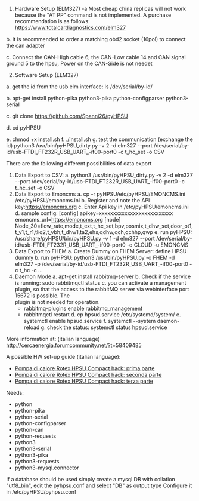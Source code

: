 1. Hardware Setup (ELM327)
-a Most cheap china replicas will not work because the "AT PP" command is not implemented. A purchase recommendation is as follows: https://www.totalcardiagnostics.com/elm327
  
  
  
  
  b. It is recommended to order a matching obd2 socket (16pol) to connect the can adapter
  
  
  c. Connect the CAN-High cable 6, the CAN-Low cable 14 and CAN signal ground 5 to the hpsu, Power on the CAN-Side is not needet
  
2. Software Setup (ELM327)

  a. get the id from the usb elm interface: ls /dev/serial/by-id/
  
  b. apt-get install python-pika python3-pika python-configparser python3-serial
  
  c. git clone https://github.com/Spanni26/pyHPSU
  
  d. cd pyHPSU
  
  e. chmod +x install.sh
  f. ./install.sh
  g. test the communication (exchange the id)
     python3 /usr/bin/pyHPSU_dirty.py -v 2 -d elm327 --port /dev/serial/by-id/usb-FTDI_FT232R_USB_UART_-if00-port0 -c t_hc_set -o CSV

There are the following different possibilities of data export
1. Data Export to CSV:
  a. python3 /usr/bin/pyHPSU_dirty.py -v 2 -d elm327 --port /dev/serial/by-id/usb-FTDI_FT232R_USB_UART_-if00-port0 -c t_hc_set -o CSV
2. Data Export to Emoncms
  a. cp -r pyHPSU/etc/pyHPSU/EMONCMS.ini /etc/pyHPSU/emoncms.ini
  b. Register and note the API key:https://emoncms.org
  c. Enter Api key in /etc/pyHPSU/emoncms.ini
  d. sample config:
     [config]
     apikey=xxxxxxxxxxxxxxxxxxxxxxxxxx
     emoncms_url=https://emoncms.org
     [node]
     Node_30=flow_rate,mode,t_ext,t_hc_set,bpv,posmix,t_dhw_set,door_ot1,t_v1,t_r1,tliq2,t_vbh,t_dhw1,ta2,ehs,qdhw,qch,qchhp,qwp
  e. run pyHPSU: 
     /usr/share/pyHPSU/bin/pyHPSU.py -v 1 -d elm327 --port /dev/serial/by-id/usb-FTDI_FT232R_USB_UART_-if00-port0 -o CLOUD -u EMONCMS
3. Data Export to FHEM
   a. Create Dummy on FHEM Server:
      define HPSU dummy
   b. run pyHPSU: 
    python3 /usr/bin/pyHPSU.py -o FHEM -d elm327 -p /dev/serial/by-id/usb-FTDI_FT232R_USB_UART_-if00-port0 -c t_hc -c ...
4. Daemon Mode
   a. apt-get install rabbitmq-server
   b. Check if the service is running: sudo rabbitmqctl status
   c. you can activate a management plugin, so that the access to the rabbitMQ server via webinterface port 15672 is possible. The  
      plugin is not needed for operation.
      - rabbitmq-plugins enable rabbitmq_management
      - rabbitmqctl restart
   d. cp hpsud.service /etc/systemd/system/
   e. systemctl enable hpsud.service
   f. systemctl --system daemon-reload
   g. check the status: systemctl status hpsud.service

More information at: (italian language) http://cercaenergia.forumcommunity.net/?t=58409485

A possible HW set-up guide (italian language):

* [Pompa di calore Rotex HPSU Compact hack: prima parte](https://lamiacasaelettrica.com/2017/01/31/rotex-hpsu-compact-hack-prima-parte/)
* [Pompa di calore Rotex HPSU Compact hack: seconda parte](https://lamiacasaelettrica.com/2017/02/02/rotex-hpsu-compact-hack-seconda-parte/)
* [Pompa di calore Rotex HPSU Compact hack: terza parte](https://lamiacasaelettrica.com/2017/03/04/rotex-hpsu-compact-hack-terza-parte/)

Needs:
- python
- python-pika
- python-serial
- python-configparser
- python-can
- python-requests
- python3
- python3-serial
- python3-pika
- python3-requests
- python3-mysql.connector

If a database should be used simply create a mysql DB with collation "utf8_bin", edit the pyhpsu.conf and select "DB" as output type
Configure it in /etc/pyHPSU/pyhpsu.conf
